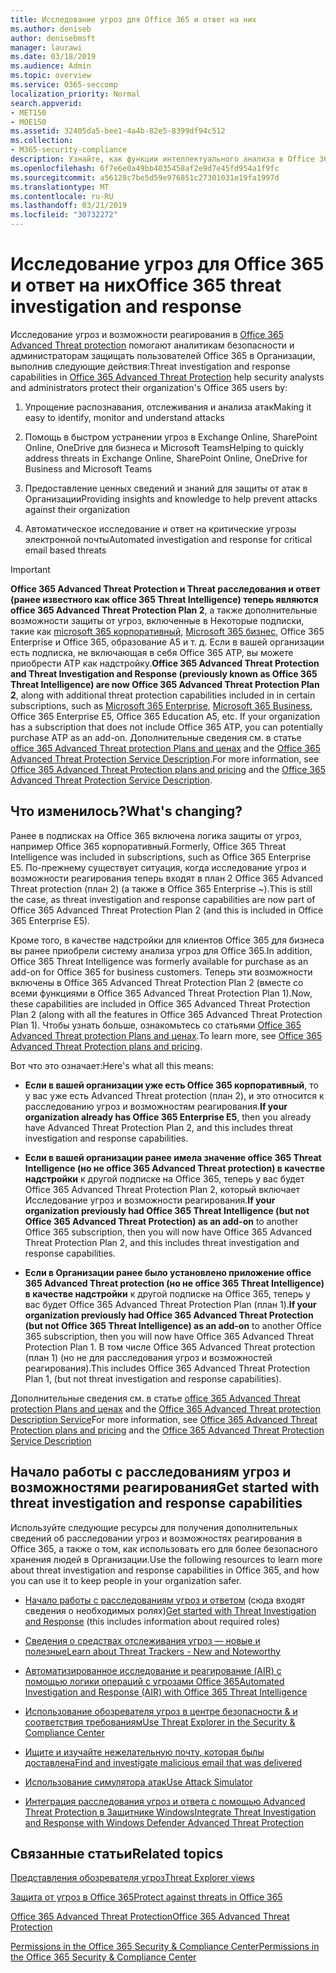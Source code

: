 ```yaml
---
title: Исследование угроз для Office 365 и ответ на них
ms.author: deniseb
author: denisebmsft
manager: laurawi
ms.date: 03/18/2019
ms.audience: Admin
ms.topic: overview
ms.service: O365-seccomp
localization_priority: Normal
search.appverid:
- MET150
- MOE150
ms.assetid: 32405da5-bee1-4a4b-82e5-8399df94c512
ms.collection:
- M365-security-compliance
description: Узнайте, как функции интеллектуального анализа в Office 365 Advanced Threat protection помогают находить угрозы в Организации, отвечать на вредоносные программы, фишингы и другие атаки, обнаруженные в Office 365 от вашего имени, и искать угрозу показател.
ms.openlocfilehash: 6f7e6e0a49bb4035458af2e9d7e45fd954a1f9fc
ms.sourcegitcommit: a56128c7be5d59e976851c27301031e19fa1997d
ms.translationtype: MT
ms.contentlocale: ru-RU
ms.lasthandoff: 03/21/2019
ms.locfileid: "30732272"
---
```

# <a name="office-365-threat-investigation-and-response"></a><span data-ttu-id="08196-103">Исследование угроз для Office 365 и ответ на них</span><span class="sxs-lookup"><span data-stu-id="08196-103">Office 365 threat investigation and response</span></span>

<span data-ttu-id="08196-104">Исследование угроз и возможности реагирования в [Office 365 Advanced Threat protection](office-365-atp.md) помогают аналитикам безопасности и администраторам защищать пользователей Office 365 в Организации, выполнив следующие действия:</span><span class="sxs-lookup"><span data-stu-id="08196-104">Threat investigation and response capabilities in [Office 365 Advanced Threat Protection](office-365-atp.md) help security analysts and administrators protect their organization's Office 365 users by:</span></span>
  
1. <span data-ttu-id="08196-105">Упрощение распознавания, отслеживания и анализа атак</span><span class="sxs-lookup"><span data-stu-id="08196-105">Making it easy to identify, monitor and understand attacks</span></span>
    
2. <span data-ttu-id="08196-106">Помощь в быстром устранении угроз в Exchange Online, SharePoint Online, OneDrive для бизнеса и Microsoft Teams</span><span class="sxs-lookup"><span data-stu-id="08196-106">Helping to quickly address threats in Exchange Online, SharePoint Online, OneDrive for Business and Microsoft Teams</span></span>
    
3. <span data-ttu-id="08196-107">Предоставление ценных сведений и знаний для защиты от атак в Организации</span><span class="sxs-lookup"><span data-stu-id="08196-107">Providing insights and knowledge to help prevent attacks against their organization</span></span>

4. <span data-ttu-id="08196-108">Автоматическое исследование и ответ на критические угрозы электронной почты</span><span class="sxs-lookup"><span data-stu-id="08196-108">Automated investigation and response for critical email based threats</span></span>
    
> [!IMPORTANT]
> <span data-ttu-id="08196-109">**Office 365 Advanced Threat Protection и Threat расследования и ответ (ранее известного как office 365 Threat Intelligence) теперь являются office 365 Advanced Threat Protection Plan 2**, а также дополнительные возможности защиты от угроз, включенные в Некоторые подписки, такие как [microsoft 365 корпоративный](https://www.microsoft.com/microsoft-365/enterprise/home), [Microsoft 365 бизнес](https://www.microsoft.com/microsoft-365/business), Office 365 Enterprise и Office 365, образование A5 и т. д. Если в вашей организации есть подписка, не включающая в себя Office 365 ATP, вы можете приобрести ATP как надстройку.</span><span class="sxs-lookup"><span data-stu-id="08196-109">**Office 365 Advanced Threat Protection and Threat Investigation and Response (previously known as Office 365 Threat Intelligence) are now Office 365 Advanced Threat Protection Plan 2**, along with additional threat protection capabilities included in in certain subscriptions, such as [Microsoft 365 Enterprise](https://www.microsoft.com/microsoft-365/enterprise/home), [Microsoft 365 Business](https://www.microsoft.com/microsoft-365/business), Office 365 Enterprise E5, Office 365 Education A5, etc. If your organization has a subscription that does not include Office 365 ATP, you can potentially purchase ATP as an add-on.</span></span> <span data-ttu-id="08196-110">Дополнительные сведения см. в статье [office 365 Advanced Threat protection Plans and ценах](https://products.office.com/exchange/advance-threat-protection) and the [Office 365 Advanced Threat Protection Service Description](https://docs.microsoft.com/office365/servicedescriptions/office-365-advanced-threat-protection-service-description#whats-new-in-office-365-advanced-threat-protection-atp).</span><span class="sxs-lookup"><span data-stu-id="08196-110">For more information, see [Office 365 Advanced Threat Protection plans and pricing](https://products.office.com/exchange/advance-threat-protection) and the [Office 365 Advanced Threat Protection Service Description](https://docs.microsoft.com/office365/servicedescriptions/office-365-advanced-threat-protection-service-description#whats-new-in-office-365-advanced-threat-protection-atp).</span></span> 
  
## <a name="whats-changing"></a><span data-ttu-id="08196-111">Что изменилось?</span><span class="sxs-lookup"><span data-stu-id="08196-111">What's changing?</span></span>

<span data-ttu-id="08196-112">Ранее в подписках на Office 365 включена логика защиты от угроз, например Office 365 корпоративный.</span><span class="sxs-lookup"><span data-stu-id="08196-112">Formerly, Office 365 Threat Intelligence was included in subscriptions, such as Office 365 Enterprise E5.</span></span> <span data-ttu-id="08196-113">По-прежнему существует ситуация, когда исследование угроз и возможности реагирования теперь входят в план 2 Office 365 Advanced Threat protection (план 2) (а также в Office 365 Enterprise ~).</span><span class="sxs-lookup"><span data-stu-id="08196-113">This is still the case, as threat investigation and response capabilities are now part of Office 365 Advanced Threat Protection Plan 2 (and this is included in Office 365 Enterprise E5).</span></span> 

<span data-ttu-id="08196-114">Кроме того, в качестве надстройки для клиентов Office 365 для бизнеса вы ранее приобрели систему анализа угроз для Office 365.</span><span class="sxs-lookup"><span data-stu-id="08196-114">In addition, Office 365 Threat Intelligence was formerly available for purchase as an add-on for Office 365 for business customers.</span></span> <span data-ttu-id="08196-115">Теперь эти возможности включены в Office 365 Advanced Threat Protection Plan 2 (вместе со всеми функциями в Office 365 Advanced Threat Protection Plan 1).</span><span class="sxs-lookup"><span data-stu-id="08196-115">Now, these capabilities are included in Office 365 Advanced Threat Protection Plan 2 (along with all the features in Office 365 Advanced Threat Protection Plan 1).</span></span> <span data-ttu-id="08196-116">Чтобы узнать больше, ознакомьтесь со статьями [Office 365 Advanced Threat protection Plans and ценах](https://products.office.com/exchange/advance-threat-protection).</span><span class="sxs-lookup"><span data-stu-id="08196-116">To learn more, see [Office 365 Advanced Threat Protection plans and pricing](https://products.office.com/exchange/advance-threat-protection).</span></span>

<span data-ttu-id="08196-117">Вот что это означает:</span><span class="sxs-lookup"><span data-stu-id="08196-117">Here's what all this means:</span></span>

- <span data-ttu-id="08196-118">**Если в вашей организации уже есть Office 365 корпоративный**, то у вас уже есть Advanced Threat protection (план 2), и это относится к расследованию угроз и возможностям реагирования.</span><span class="sxs-lookup"><span data-stu-id="08196-118">**If your organization already has Office 365 Enterprise E5**, then you already have Advanced Threat Protection Plan 2, and this includes threat investigation and response capabilities.</span></span>

- <span data-ttu-id="08196-119">**Если в вашей организации ранее имела значение office 365 Threat Intelligence (но не office 365 Advanced Threat protection) в качестве надстройки** к другой подписке на Office 365, теперь у вас будет Office 365 Advanced Threat Protection Plan 2, который включает Исследование угроз и возможности реагирования.</span><span class="sxs-lookup"><span data-stu-id="08196-119">**If your organization previously had Office 365 Threat Intelligence (but not Office 365 Advanced Threat Protection) as an add-on** to another Office 365 subscription, then you will now have Office 365 Advanced Threat Protection Plan 2, and this includes threat investigation and response capabilities.</span></span> 

- <span data-ttu-id="08196-120">**Если в Организации ранее было установлено приложение office 365 Advanced Threat protection (но не office 365 Threat Intelligence) в качестве надстройки** к другой подписке на Office 365, теперь у вас будет Office 365 Advanced Threat Protection Plan (план 1).</span><span class="sxs-lookup"><span data-stu-id="08196-120">**If your organization previously had Office 365 Advanced Threat Protection (but not Office 365 Threat Intelligence) as an add-on** to another Office 365 subscription, then you will now have Office 365 Advanced Threat Protection Plan 1.</span></span> <span data-ttu-id="08196-121">В том числе Office 365 Advanced Threat protection (план 1) (но не для расследования угроз и возможностей реагирования).</span><span class="sxs-lookup"><span data-stu-id="08196-121">This includes Office 365 Advanced Threat Protection Plan 1, (but not threat investigation and response capabilities).</span></span>

<span data-ttu-id="08196-122">Дополнительные сведения см. в статье [office 365 Advanced Threat protection Plans and ценах](https://products.office.com/exchange/advance-threat-protection) and the [Office 365 Advanced Threat protection Description Service](https://docs.microsoft.com/office365/servicedescriptions/office-365-advanced-threat-protection-service-description#whats-new-in-office-365-advanced-threat-protection-atp)</span><span class="sxs-lookup"><span data-stu-id="08196-122">For more information, see [Office 365 Advanced Threat Protection plans and pricing](https://products.office.com/exchange/advance-threat-protection) and the [Office 365 Advanced Threat Protection Service Description](https://docs.microsoft.com/office365/servicedescriptions/office-365-advanced-threat-protection-service-description#whats-new-in-office-365-advanced-threat-protection-atp)</span></span>

## <a name="get-started-with-threat-investigation-and-response-capabilities"></a><span data-ttu-id="08196-123">Начало работы с расследованиям угроз и возможностями реагирования</span><span class="sxs-lookup"><span data-stu-id="08196-123">Get started with threat investigation and response capabilities</span></span>

<span data-ttu-id="08196-124">Используйте следующие ресурсы для получения дополнительных сведений об расследовании угроз и возможностях реагирования в Office 365, а также о том, как использовать его для более безопасного хранения людей в Организации.</span><span class="sxs-lookup"><span data-stu-id="08196-124">Use the following resources to learn more about threat investigation and response capabilities in Office 365, and how you can use it to keep people in your organization safer.</span></span>
  
- <span data-ttu-id="08196-125">[Начало работы с расследованиям угроз и ответом](get-started-with-ti.md) (сюда входят сведения о необходимых ролях)</span><span class="sxs-lookup"><span data-stu-id="08196-125">[Get started with Threat Investigation and Response](get-started-with-ti.md) (this includes information about required roles)</span></span> 
    
- [<span data-ttu-id="08196-126">Сведения о средствах отслеживания угроз — новые и полезные</span><span class="sxs-lookup"><span data-stu-id="08196-126">Learn about Threat Trackers - New and Noteworthy</span></span>](threat-trackers.md)

- [<span data-ttu-id="08196-127">Автоматизированное исследование и реагирование (AIR) с помощью логики операций с угрозами Office 365</span><span class="sxs-lookup"><span data-stu-id="08196-127">Automated Investigation and Response (AIR) with Office 365 Threat Intelligence</span></span>](automated-investigation-response-office.md)

- [<span data-ttu-id="08196-128">Использование обозревателя угроз в центре безопасности &amp; и соответствия требованиям</span><span class="sxs-lookup"><span data-stu-id="08196-128">Use Threat Explorer in the Security &amp; Compliance Center</span></span>](use-explorer-in-security-and-compliance.md)
    
- [<span data-ttu-id="08196-129">Ищите и изучайте нежелательную почту, которая былы доставлена</span><span class="sxs-lookup"><span data-stu-id="08196-129">Find and investigate malicious email that was delivered</span></span>](investigate-malicious-email-that-was-delivered.md)
    
- [<span data-ttu-id="08196-130">Использование симулятора атак</span><span class="sxs-lookup"><span data-stu-id="08196-130">Use Attack Simulator</span></span>](attack-simulator.md)
    
- [<span data-ttu-id="08196-131">Интеграция расследования угроз и ответа с помощью Advanced Threat Protection в Защитнике Windows</span><span class="sxs-lookup"><span data-stu-id="08196-131">Integrate Threat Investigation and Response with Windows Defender Advanced Threat Protection</span></span>](integrate-office-365-ti-with-wdatp.md)
    
## <a name="related-topics"></a><span data-ttu-id="08196-132">Связанные статьи</span><span class="sxs-lookup"><span data-stu-id="08196-132">Related topics</span></span>

[<span data-ttu-id="08196-133">Представления обозревателя угроз</span><span class="sxs-lookup"><span data-stu-id="08196-133">Threat Explorer views</span></span>](threat-explorer-views.md)

[<span data-ttu-id="08196-134">Защита от угроз в Office 365</span><span class="sxs-lookup"><span data-stu-id="08196-134">Protect against threats in Office 365</span></span>](protect-against-threats.md)
  
[<span data-ttu-id="08196-135">Office 365 Advanced Threat Protection</span><span class="sxs-lookup"><span data-stu-id="08196-135">Office 365 Advanced Threat Protection</span></span>](office-365-atp.md)
  
[<span data-ttu-id="08196-136">Permissions in the Office 365 Security &amp; Compliance Center</span><span class="sxs-lookup"><span data-stu-id="08196-136">Permissions in the Office 365 Security &amp; Compliance Center</span></span>](permissions-in-the-security-and-compliance-center.md)
 
